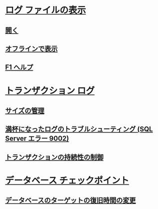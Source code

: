 # [ログ ファイルの表示](log-file-viewer.md)  
## [開く](open-log-file-viewer.md)  
## [オフラインで表示](view-offline-log-files.md)  
## [F1 ヘルプ](log-file-viewer-f1-help.md)  
# [トランザクション ログ](the-transaction-log-sql-server.md)  
## [サイズの管理](manage-the-size-of-the-transaction-log-file.md)  
## [満杯になったログのトラブルシューティング (SQL Server エラー 9002)](troubleshoot-a-full-transaction-log-sql-server-error-9002.md)  
## [トランザクションの持続性の制御](control-transaction-durability.md)  
# [データベース チェックポイント](database-checkpoints-sql-server.md)  
## [データベースのターゲットの復旧時間の変更](change-the-target-recovery-time-of-a-database-sql-server.md)  
